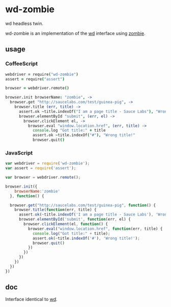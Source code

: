 # wd-zombie

wd headless twin.

wd-zombie is an implementation of the [wd](https://github.com/admc/wd) interface using 
[zombie](https://github.com/assaf/zombie).  

## usage

### CoffeeScript

```coffeescript
webdriver = require("wd-zombie")
assert = require("assert")

browser = webdriver.remote()

browser.init browserName: "zombie", ->
  browser.get "http://saucelabs.com/test/guinea-pig", ->
    browser.title (err, title) ->
      assert.ok ~title.indexOf("I am a page title - Sauce Labs"), "Wrong title!"
      browser.elementById "submit", (err, el) ->
        browser.clickElement el, ->
          browser.eval "window.location.href", (err, title) ->
            console.log "Got title:" + title
            assert.ok ~title.indexOf("#"), "Wrong title!"
            browser.quit()            
```

### JavaScript

```javascript
var webdriver = require('wd-zombie');
var assert = require('assert');

var browser = webdriver.remote();

browser.init({
    browserName:'zombie'
  }, function() {

  browser.get("http://saucelabs.com/test/guinea-pig", function() {
    browser.title(function(err, title) {
      assert.ok(~title.indexOf('I am a page title - Sauce Labs'), 'Wrong title!');
      browser.elementById('submit', function(err, el) {
        browser.clickElement(el, function() {
          browser.eval("window.location.href", function(err, title) {
            console.log("Got title:" + title); 
            assert.ok(~title.indexOf('#'), 'Wrong title!');
            browser.quit()
          })
        })
      })
    })
  })
})

```
## doc

Interface identical to [wd](https://github.com/admc/wd).


